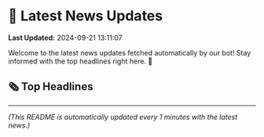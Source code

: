 # 📰 Latest News Updates
**Last Updated:** 2024-09-21 13:11:07

Welcome to the latest news updates fetched automatically by our bot! Stay informed with the top headlines right here. 🚀

## 🗞️ Top Headlines

---
*(This README is automatically updated every 1 minutes with the latest news.)*
